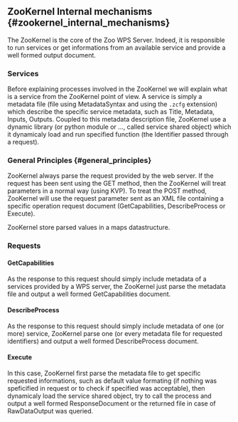 ## ZooKernel Internal mechanisms {#zookernel_internal_mechanisms}

The ZooKernel is the core of the Zoo WPS Server. Indeed, it is
responsible to run services or get informations from an available
service and provide a well formed output document.

### Services

Before explaining processes involved in the ZooKernel we will explain
what is a service from the ZooKernel point of view. A service is simply
a metadata file (file using MetadataSyntax and using the `.zcfg`
extension) which describe the specific service metadata, such as Title,
Metadata, Inputs, Outputs. Coupled to this metadata description file,
ZooKernel use a dynamic library (or python module or \..., called
service shared object) which it dynamicaly load and run specified
function (the Identifier passed through a request).

### General Principles {#general_principles}

ZooKernel always parse the request provided by the web server. If the
request has been sent using the GET method, then the ZooKernel will
treat parameters in a normal way (using KVP). To treat the POST method,
ZooKernel will use the request parameter sent as an XML file containing
a specific operation request document (GetCapabilities, DescribeProcess
or Execute).

ZooKernel store parsed values in a maps datastructure.

### Requests

#### GetCapabilities

As the response to this request should simply include metadata of a
services provided by a WPS server, the ZooKernel just parse the metadata
file and output a well formed GetCapabilities document.

#### DescribeProcess

As the response to this request should simply include metadata of one
(or more) service, ZooKernel parse one (or every metadata file for
requested identifiers) and output a well formed DescribeProcess
document.

#### Execute

In this case, ZooKernel first parse the metadata file to get specific
requested informations, such as default value formating (if nothing was
speficified in request or to check if specified was acceptable), then
dynamicaly load the service shared object, try to call the process and
output a well formed ResponseDocument or the returned file in case of
RawDataOutput was queried.

